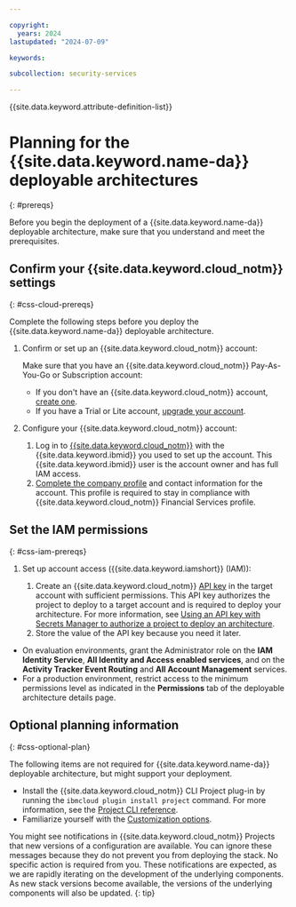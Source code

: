 ```yaml
---

copyright:
  years: 2024
lastupdated: "2024-07-09"

keywords:

subcollection: security-services

---
```


{{site.data.keyword.attribute-definition-list}}

# Planning for the {{site.data.keyword.name-da}} deployable architectures
{: #prereqs}

Before you begin the deployment of a {{site.data.keyword.name-da}} deployable architecture, make sure that you understand and meet the prerequisites.

## Confirm your {{site.data.keyword.cloud_notm}} settings
{: #css-cloud-prereqs}

Complete the following steps before you deploy the {{site.data.keyword.name-da}} deployable architecture.

1.  Confirm or set up an {{site.data.keyword.cloud_notm}} account:

    Make sure that you have an {{site.data.keyword.cloud_notm}} Pay-As-You-Go or Subscription account:

    - If you don't have an {{site.data.keyword.cloud_notm}} account, [create one](/docs/account?topic=account-account-getting-started).
    - If you have a Trial or Lite account, [upgrade your account](/docs/account?topic=account-upgrading-account).
1.  Configure your {{site.data.keyword.cloud_notm}} account:
    1.  Log in to [{{site.data.keyword.cloud_notm}}](https://cloud.ibm.com) with the {{site.data.keyword.ibmid}} you used to set up the account. This {{site.data.keyword.ibmid}} user is the account owner and has full IAM access.
    1.  [Complete the company profile](/docs/account?topic=account-contact-info) and contact information for the account. This profile is required to stay in compliance with {{site.data.keyword.cloud_notm}} Financial Services profile.

## Set the IAM permissions
{: #css-iam-prereqs}

1.  Set up account access ({{site.data.keyword.iamshort}} (IAM)):

    1.  Create an {{site.data.keyword.cloud_notm}} [API key](/docs/account?topic=account-userapikey&interface=terraform#create_user_key-api-terra) in the target account with sufficient permissions. This API key authorizes the project to deploy to a target account and is required to deploy your architecture. For more information, see [Using an API key with Secrets Manager to authorize a project to deploy an architecture](/docs/secure-enterprise?topic=secure-enterprise-authorize-project).
    1.  Store the value of the API key because you need it later.

- On evaluation environments, grant the Administrator role on the **IAM Identity Service**, **All Identity and Access enabled services**, and on the **Activity Tracker Event Routing** and **All Account Management** services.
- For a production environment, restrict access to the minimum permissions level as indicated in the **Permissions** tab of the deployable architecture details page.

## Optional planning information
{: #css-optional-plan}

The following items are not required for {{site.data.keyword.name-da}} deployable architecture, but might support your deployment.

- Install the {{site.data.keyword.cloud_notm}} CLI Project plug-in by running the `ibmcloud plugin install project` command. For more information, see the [Project CLI reference](/docs/cli?topic=cli-projects-cli).
- Familiarize yourself with the [Customization options](/docs/security-services?topic=security-services-customize-css).

You might see notifications in {{site.data.keyword.cloud_notm}} Projects that new versions of a configuration are available. You can ignore these messages because they do not prevent you from deploying the stack. No specific action is required from you. These notifications are expected, as we are rapidly iterating on the development of the underlying components. As new stack versions become available, the versions of the underlying components will also be updated.
{: tip}
